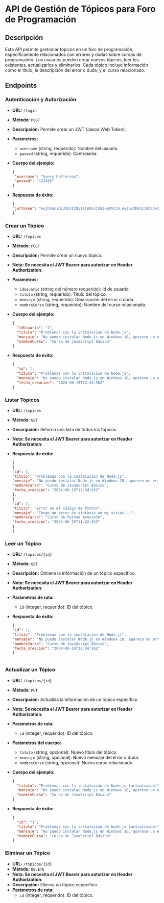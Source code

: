 # API de Gestión de Tópicos para Foro de Programación

## Descripción

Esta API permite gestionar tópicos en un foro de programación, específicamente relacionados con errores y dudas sobre cursos de programación. Los usuarios pueden crear nuevos tópicos, leer los existentes, actualizarlos y eliminarlos. Cada tópico incluye información como el título, la descripción del error o duda, y el curso relacionado.

## Endpoints

### Autenticación y Autorización

- **URL:** `/login`
- **Método:** `POST`
- **Descripción:** Permite crear un JWT (Jason Web Token).
- **Parámetros:**
  - `username` (string, requerido): Nombre del usuario.
  - `passwd` (string, requerido): Contraseña
- **Cuerpo del ejemplo:**
 
   ```json
  {
    "username": "henry heffernan",
    "passwd": "123456"
  }

- **Respuesta de éxito:**

  ```json
  {
  "jwtToken": "eyJhbGciOiJIUzI1NiIsInR5cCI6IkpXVCJ9.eyJpc3MiOiJmb3JvIGh1YiIsInN1YiI6IkZlcm5hbmRvIEhlcm7DoW5kZXoiLCJpZCI6MiwiZXhwIjoxNzE5MjA5MTEyfQ.T1i-uzISn9_lJg3ztidpWfNdmC4dRpq4GFGvPISbW6g"
  }

### Crear un Tópico

- **URL:** `/topicos`
- **Método:** `POST`
- **Descripción:** Permite crear un nuevo tópico.
- **Nota: Se necesita el JWT Bearer para autorizar en Header Authorization:**
- **Parámetros:**
  - `idusuario` (string del número requerido): id de usuario
  - `titulo` (string, requerido): Título del tópico.
  - `mensaje` (string, requerido): Descripción del error o duda.
  - `nombreCurso` (string, requerido): Nombre del curso relacionado.
- **Cuerpo del ejemplo:**

  ```json
  {
    "idUsuario": "1",
    "titulo": "Problemas con la instalación de Node.js",
    "mensaje": "No puedo instalar Node.js en Windows 10, aparece un error...",
    "nombreCurso": "Curso de JavaScript Básico"
  }

- **Respuesta de éxito:**

  ```json
  {
    "id": 1,
    "titulo": "Problemas con la instalación de Node.js",
    "mensaje": "No puedo instalar Node.js en Windows 10, aparece un error...",
    "fecha_creacion": "2024-06-19T12:34:56Z"
  }

### Listar Tópicos

- **URL:** `/topicos`
- **Método:** `GET`
- **Descripción:** Retorna una lista de todos los tópicos.
- **Nota: Se necesita el JWT Bearer para autorizar en Header Authorization:**

- **Respuesta de éxito:**

    ```json
  [
  {
    "id": 1,
    "titulo": "Problemas con la instalación de Node.js",
    "mensaje": "No puedo instalar Node.js en Windows 10, aparece un error...",
    "nombreCurso": "Curso de JavaScript Básico",
    "fecha_creacion": "2024-06-19T12:34:56Z"
  },
  {
    "id": 2,
    "titulo": "Error en el código de Python",
    "mensaje": "Tengo un error de sintaxis en mi script...",
    "nombreCurso": "Curso de Python Avanzado",
    "fecha_creacion": "2024-06-18T11:22:33Z"
  }
  ]

### Leer un Tópico

- **URL:** `/topicos/{id}`
- **Método:** `GET`
- **Descripción:** Obtiene la información de un tópico específico.
- **Nota: Se necesita el JWT Bearer para autorizar en Header Authorization:**
- **Parámetros de ruta:**
  - `id` (integer, requerido): ID del tópico.

- **Respuesta de éxito:**

    ```json
    {
    "id": 1,
    "titulo": "Problemas con la instalación de Node.js",
    "mensaje": "No puedo instalar Node.js en Windows 10, aparece un error...",
    "nombreCurso": "Curso de JavaScript Básico",
    "fecha_creacion": "2024-06-19T12:34:56Z"
    }



### Actualizar un Tópico

- **URL:** `/topicos/{id}`
- **Método:** `PUT`
- **Descripción:** Actualiza la información de un tópico específico.
- **Nota: Se necesita el JWT Bearer para autorizar en Header Authorization:**
- **Parámetros de ruta:**
  - `id` (integer, requerido): ID del tópico.
- **Parámetros del cuerpo:**
  - `titulo` (string, opcional): Nuevo título del tópico.
  - `mensaje` (string, opcional): Nuevo mensaje del error o duda.
  - `nombreCurso` (string, opcional): Nuevo curso relacionado.

- **Cuerpo del ejemplo:**

  ```json
  {
    "titulo": "Problemas con la instalación de Node.js (actualizado)",
    "mensaje": "No puedo instalar Node.js en Windows 10, aparece un error...",
    "nombreCurso": "Curso de JavaScript Básico"
  }

- **Respuesta de éxito:**

  ```json
  {
    "id": "1",
    "titulo": "Problemas con la instalación de Node.js (actualizado)",
    "mensaje": "No puedo instalar Node.js en Windows 10, aparece un error...",
    "nombreCurso": "Curso de JavaScript Básico"
  }

### Eliminar un Tópico

- **URL:** `/topicos/{id}`
- **Método:** `DELETE`
- **Nota: Se necesita el JWT Bearer para autorizar en Header Authorization:**
- **Descripción:** Elimina un tópico específico.
- **Parámetros de ruta:**
  - `id` (integer, requerido): ID del tópico.

